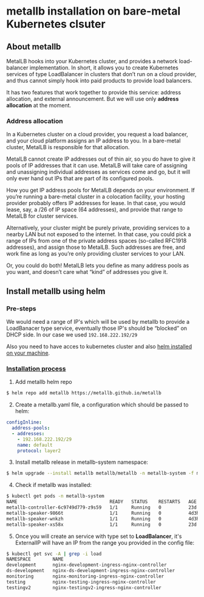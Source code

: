 # metallb installation on bare-metal Kubernetes clsuter

## About metallb

MetalLB hooks into your Kubernetes cluster, and provides a network load-balancer implementation. In short, it allows you to create Kubernetes services of type LoadBalancer in clusters that don’t run on a cloud provider, and thus cannot simply hook into paid products to provide load balancers.

It has two features that work together to provide this service: address allocation, and external announcement. But we will use only **address allocation** at the moment.

### Address allocation

In a Kubernetes cluster on a cloud provider, you request a load balancer, and your cloud platform assigns an IP address to you. In a bare-metal cluster, MetalLB is responsible for that allocation.

MetalLB cannot create IP addresses out of thin air, so you do have to give it pools of IP addresses that it can use. MetalLB will take care of assigning and unassigning individual addresses as services come and go, but it will only ever hand out IPs that are part of its configured pools.

How you get IP address pools for MetalLB depends on your environment. If you’re running a bare-metal cluster in a colocation facility, your hosting provider probably offers IP addresses for lease. In that case, you would lease, say, a /26 of IP space (64 addresses), and provide that range to MetalLB for cluster services.

Alternatively, your cluster might be purely private, providing services to a nearby LAN but not exposed to the internet. In that case, you could pick a range of IPs from one of the private address spaces (so-called RFC1918 addresses), and assign those to MetalLB. Such addresses are free, and work fine as long as you’re only providing cluster services to your LAN.

Or, you could do both! MetalLB lets you define as many address pools as you want, and doesn’t care what “kind” of addresses you give it.

## Install metallb using **helm**

### Pre-steps

We would need a range of IP's which will be used by metallb to provide a LoadBanacer type service, eventually those IP's should be “blocked” on DHCP side.
In our case we used `192.168.222.192/29`

Also you need to have acces to kubernetes cluster and also [helm installed on your machine](https://helm.sh/docs/intro/install/).

### [Installation process](https://metallb.universe.tf/installation/#installation-with-helm)

1. Add metallb helm repo

```bash
$ helm repo add metallb https://metallb.github.io/metallb
```

2. Create a metallb.yaml file, a configuration which should be passed to helm:

```yaml
configInline:
  address-pools:
  - addresses:
    - 192.168.222.192/29
    name: default
    protocol: layer2
```

3. Install metallb release in metallb-system namespace:

```bash
$ helm upgrade --install metallb metallb/metallb -n metallb-system -f metallb.yaml --create-namespace
```

4. Check if metallb was installed:

```bash
$ kubectl get pods -n metallb-system
NAME                                  READY   STATUS    RESTARTS   AGE
metallb-controller-6c9749d779-z9s59   1/1     Running   0          23d
metallb-speaker-9866t                 1/1     Running   0          4d3h
metallb-speaker-wnkzh                 1/1     Running   0          4d3h
metallb-speaker-xs58x                 1/1     Running   0          23d
```

5. Once you will create an service with type set to **LoadBalancer**, it's ExternalIP will have an IP from the range you provided in the config file:

```bash
$ kubectl get svc -A | grep -i load
NAMESPACE        NAME                                                      TYPE           CLUSTER-IP       EXTERNAL-IP       PORT(S)                        AGE
development      nginx-development-ingress-nginx-controller                LoadBalancer   10.108.86.113    192.168.222.193   80:31473/TCP,443:31189/TCP     3d20h
ds-development   nginx-ds-development-ingress-nginx-controller             LoadBalancer   10.98.198.171    192.168.222.194   80:31830/TCP,443:32070/TCP     2d19h
monitoring       nginx-monitoring-ingress-nginx-controller                 LoadBalancer   10.108.40.137    192.168.222.192   80:30603/TCP,443:31512/TCP     3d21h
testing          nginx-testing-ingress-nginx-controller                    LoadBalancer   10.102.2.43      192.168.222.195   80:31559/TCP,443:31796/TCP     2d19h
testingv2        nginx-testingv2-ingress-nginx-controller                  LoadBalancer   10.102.69.123    192.168.222.196   80:30020/TCP,443:30542/TCP     2d18h
```
